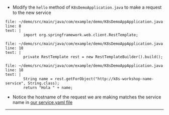 
*   Modify the `hello` method of `K8sDemoApplication.java` to make a request to the new service
```editor:insert-lines-before-line
file: ~/demo/src/main/java/com/example/demo/K8sDemoAppApplication.java
line: 8
text: |
		import org.springframework.web.client.RestTemplate;

```




```editor:insert-lines-before-line
file: ~/demo/src/main/java/com/example/demo/K8sDemoAppApplication.java
line: 18
text: |
		private RestTemplate rest = new RestTemplateBuilder().build();

```


```editor:insert-lines-before-line
file: ~/demo/src/main/java/com/example/demo/K8sDemoAppApplication.java
line: 18
text: |
		String name = rest.getForObject("http://k8s-workshop-name-service", String.class);
		return "Hola " + name;

```




*   Notice the hostname of the request we are making matches the service name in [our service.yaml file](https://github.com/ryanjbaxter/k8s-spring-workshop/blob/master/name-service/kustomize/base/service.yaml#L7)



---

